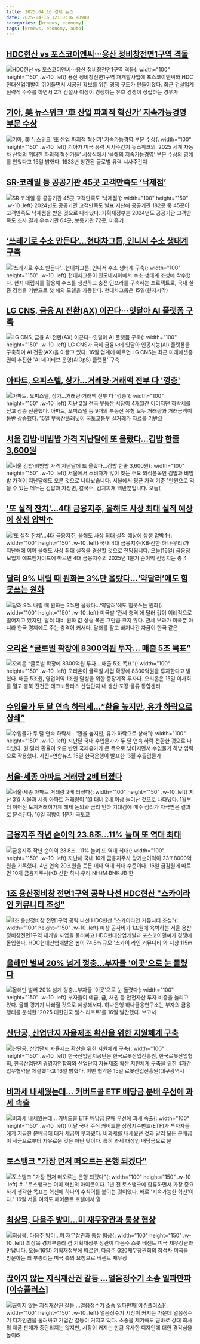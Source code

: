 ```yaml
---
title: 2025.04.16 경제 뉴스
date: 2025-04-16 12:10:16 +0900
categories: [krnews, economy]
tags: [krnews, economy, auto]
---
```

## [HDC현산 vs 포스코이앤씨⋯용산 정비창전면1구역 격돌](https://n.news.naver.com/mnews/article/031/0000924717)

![HDC현산 vs 포스코이앤씨⋯용산 정비창전면1구역 격돌](https://mimgnews.pstatic.net/image/origin/031/2025/04/15/924717.jpg?type=nf220_150){: width="100" height="150" .w-10 .left}
용산 정비창전면1구역 재개발사업에 포스코이앤씨와 HDC현대산업개발이 뛰어들면서 시공권 확보를 위한 경쟁 구도가 만들어졌다. 최근 건설업계 전략적 수주를 하면서 2개 건설사 이상이 경쟁하는 유효 경쟁이 성립하는 경우가

## [기아, 美 뉴스위크 ‘車 산업 파괴적 혁신가’ 지속가능경영 부문 수상](https://n.news.naver.com/mnews/article/009/0005477064)

![기아, 美 뉴스위크 ‘車 산업 파괴적 혁신가’ 지속가능경영 부문 수상](https://mimgnews.pstatic.net/image/origin/009/2025/04/16/5477064.jpg?type=nf220_150){: width="100" height="150" .w-10 .left}
기아가 미국 유력 시사주간지 뉴스위크의 ‘2025 세계 자동차 산업의 위대한 파괴적 혁신가들’ 시상식에서 ‘올해의 지속가능경영’ 부문 수상의 영예를 안았다고 16일 밝혔다. 1933년 창간된 글로벌 유력 시사주간지

## [SR·코레일 등 공공기관 45곳 고객만족도 ‘낙제점’](https://n.news.naver.com/mnews/article/016/0002457535)

![SR·코레일 등 공공기관 45곳 고객만족도 ‘낙제점’](https://mimgnews.pstatic.net/image/origin/016/2025/04/15/2457535.jpg?type=nf220_150){: width="100" height="150" .w-10 .left}
2024년도 공공기관 고객만족도 발표 지난해 공공기관 182곳 중 45곳이 고객만족도 낙제점을 받은 것으로 나타났다. 기획재정부는 2024년도 공공기관 고객만족도 조사 결과 우수기관 64곳, 보통기관 72곳, 미흡기

## [‘쓰레기로 수소 만든다’…현대차그룹, 인니서 수소 생태계 구축](https://n.news.naver.com/mnews/article/119/0002945392)

![‘쓰레기로 수소 만든다’…현대차그룹, 인니서 수소 생태계 구축](https://mimgnews.pstatic.net/image/origin/119/2025/04/15/2945392.jpg?type=nf220_150){: width="100" height="150" .w-10 .left}
현대차그룹이 인도네시아에서 수소 생태계 조성에 착수했다. 현지 매립지를 활용해 수소를 생산하고 충전 인프라를 구축하는 프로젝트로, 국내 실증 경험을 기반으로 첫 해외 모델을 가동한다. 현대차그룹은 15일(현지시각)

## [LG CNS, 금융 AI 전환(AX) 이끈다···잇달아 AI 플랫폼 구축](https://n.news.naver.com/mnews/article/030/0003303841)

![LG CNS, 금융 AI 전환(AX) 이끈다···잇달아 AI 플랫폼 구축](https://mimgnews.pstatic.net/image/origin/030/2025/04/16/3303841.jpg?type=nf220_150){: width="100" height="150" .w-10 .left}
LG CNS가 국네 금융사에 잇달아 인공지능(AI) 플랫폼을 구축히며 AI 전환(AX)을 이끌고 있다. 16일 업계에 따르면 LG CNS는 최근 미래에셋증권이 추진한 'AI 네이티브 운영(AIOpS) 플랫폼' 구축

## [아파트, 오피스텔, 상가...거래량·거래액 전부 다 '껑충'](https://n.news.naver.com/mnews/article/014/0005336142)

![아파트, 오피스텔, 상가...거래량·거래액 전부 다 '껑충'](https://mimgnews.pstatic.net/image/origin/014/2025/04/15/5336142.jpg?type=nf220_150){: width="100" height="150" .w-10 .left}
지난 2월 전국 부동산 시장이 4개월간 이어지던 하락세를 딛고 상승 전환했다. 아파트, 오피스텔 등 9개의 부동산 유형 모두 거래량과 거래금액이 동반 상승했다. 15일 부동산플래닛이 국토교통부 실거래가 자료를 기반으

## [서울 김밥·비빔밥 가격 지난달에 또 올랐다…김밥 한줄 3,600원](https://n.news.naver.com/mnews/article/422/0000731555)

![서울 김밥·비빔밥 가격 지난달에 또 올랐다…김밥 한줄 3,600원](https://mimgnews.pstatic.net/image/origin/422/2025/04/16/731555.jpg?type=nf220_150){: width="100" height="150" .w-10 .left}
서울에서 소비자가 많이 찾는 주요 외식품목인 김밥과 비빔밥 가격이 지난달에도 오른 것으로 나타났습니다. 서울에서 평균 가격 기준 1만원으로 먹을 수 있는 메뉴는 김밥과 자장면, 칼국수, 김치찌개 백반뿐입니다. 오늘(

## ['또 실적 잔치'…4대 금융지주, 올해도 사상 최대 실적 예상에 상생 압박↑](https://n.news.naver.com/mnews/article/422/0000731505)

!['또 실적 잔치'…4대 금융지주, 올해도 사상 최대 실적 예상에 상생 압박↑](https://mimgnews.pstatic.net/image/origin/422/2025/04/16/731505.jpg?type=nf220_150){: width="100" height="150" .w-10 .left}
국내 4대 금융지주(KB·신한·하나·우리)가 지난해에 이어 올해도 사상 최대 실적을 경신할 것으로 전망됩니다. 오늘(16일) 금융정보업체 에프앤가이드에 따르면 4대 금융지주의 2025년 1분기 순이익 전망치는 총 4

## [달러 9% 내릴 때 원화는 3%만 올랐다…‘약달러’에도 힘못쓰는 원화](https://n.news.naver.com/mnews/article/025/0003434318)

![달러 9% 내릴 때 원화는 3%만 올랐다…‘약달러’에도 힘못쓰는 원화](https://mimgnews.pstatic.net/image/origin/025/2025/04/15/3434318.jpg?type=nf220_150){: width="100" height="150" .w-10 .left}
미국발 ‘관세 충격’에 달러 값이 이례적으로 떨어지고 있지만, 달러 대비 원화 값 상승 폭은 그만큼 크지 않다. 관세 부과가 미국뿐 아니라 한국 경제에도 주는 충격이 커서다. 달러를 팔고 빠져나간 자금이 한국 같은

## [오리온 “글로벌 확장에 8300억원 투자… 매출 5조 목표”](https://n.news.naver.com/mnews/article/005/0001770040)

![오리온 “글로벌 확장에 8300억원 투자… 매출 5조 목표”](https://mimgnews.pstatic.net/image/origin/005/2025/04/15/1770040.jpg?type=nf220_150){: width="100" height="150" .w-10 .left}
오리온이 글로벌 사업 확장에 8300억원을 투자한다고 밝혔다. 매출 5조원, 영업이익 1조원 달성을 위한 중장기적 투자다. 오리온은 15일 이사회를 열고 충북 진천군 테크노폴리스 산업단지 내 생산·포장·물류 통합센터

## [수입물가 두 달 연속 하락세…“환율 높지만, 유가 하락으로 상쇄”](https://n.news.naver.com/mnews/article/018/0005988789)

![수입물가 두 달 연속 하락세…“환율 높지만, 유가 하락으로 상쇄”](https://mimgnews.pstatic.net/image/origin/018/2025/04/16/5988789.jpg?type=nf220_150){: width="100" height="150" .w-10 .left}
지난달 국내 수입물가가 두 달 연속 하락 전환한 것으로 나타났다. 원·달러 환율이 오른 반면 국제유가가 큰 폭으로 낮아지면서 수입물가 하방 압력으로 작용했다. 사진=연합뉴스 15일 한국은행이 발표한 ‘3월 수출입물가

## [서울·세종 아파트 거래량 2배 터졌다](https://n.news.naver.com/mnews/article/008/0005181305)

![서울·세종 아파트 거래량 2배 터졌다](https://mimgnews.pstatic.net/image/origin/008/2025/04/16/5181305.jpg?type=nf220_150){: width="100" height="150" .w-10 .left}
지난 3월 서울과 세종 아파트 거래량이 1월 대비 2배 이상 늘어난 것으로 나타났다. 1월부터 이어진 토지거래허가제 해제 논의와 금리 인하 기대감에 매수 심리가 자극받은 결과로 분석된다. 16일 직방이 1분기 국토교

## [금융지주 작년 순이익 23.8조…11% 늘며 또 역대 최대](https://n.news.naver.com/mnews/article/008/0005181056)

![금융지주 작년 순이익 23.8조…11% 늘며 또 역대 최대](https://mimgnews.pstatic.net/image/origin/008/2025/04/16/5181056.jpg?type=nf220_150){: width="100" height="150" .w-10 .left}
지난해 국내 10개 금융지주사 당기순이익이 23조8000억원을 기록했다. 4년 연속 20조원을 웃돈 데다 역대 최대 수준이다. 16일 금감원에 따르면 10개 금융지주사(KB·신한·하나·우리·NH·iM·BNK·JB·한

## [1조 용산정비창 전면1구역 공략 나선 HDC현산 "스카이라인 커뮤니티 조성"](https://n.news.naver.com/mnews/article/015/0005119581)

![1조 용산정비창 전면1구역 공략 나선 HDC현산 "스카이라인 커뮤니티 조성"](https://mimgnews.pstatic.net/image/origin/015/2025/04/15/5119581.jpg?type=nf220_150){: width="100" height="150" .w-10 .left}
예상 공사비가 1조원에 육박하는 서울 용산 정비창전면1구역 재개발 사업을 둘러싸고 HDC현대산업개발과 포스코이앤씨가 경쟁에 돌입한다. HDC현대산업개발은 높이 74.5m 규모 '스카이 라인 커뮤니티'와 지상 115m

## [올해만 벌써 20% 넘게 껑충…부자들 '이곳'으로 눈 돌렸다](https://n.news.naver.com/mnews/article/015/0005119823)

![올해만 벌써 20% 넘게 껑충…부자들 '이곳'으로 눈 돌렸다](https://mimgnews.pstatic.net/image/origin/015/2025/04/16/5119823.jpg?type=nf220_150){: width="100" height="150" .w-10 .left}
부자들이 예금, 금, 채권 등 안전자산 투자 비중을 늘리고 있다. 올해 경기가 나빠질 것으로 예상해서다. 하나은행 하나금융연구소는 부자의 금융행태를 분석한 '2025 대한민국 웰스 리포트'를 16일 발간했다. 보고서

## [산단공, 산업단지 자율제조 확산을 위한 지원체계 구축](https://n.news.naver.com/mnews/article/119/0002945813)

![산단공, 산업단지 자율제조 확산을 위한 지원체계 구축](https://mimgnews.pstatic.net/image/origin/119/2025/04/16/2945813.jpg?type=nf220_150){: width="100" height="150" .w-10 .left}
한국산업단지공단은 한국로봇산업진흥원, 한국로봇산업협회, 한국산업단지경영자연합회와 산업단지 자율제조 확산 지원체계 구축을 위한 4자간 업무협약을 체결했다고 16일 밝혔다. 이번 협약은 15일 로봇산업진흥원(대구광역시

## [비과세 내세웠는데… 커버드콜 ETF 배당금 분배 우선에 과세 속출](https://n.news.naver.com/mnews/article/366/0001069613)

![비과세 내세웠는데… 커버드콜 ETF 배당금 분배 우선에 과세 속출](https://mimgnews.pstatic.net/image/origin/366/2025/04/16/1069613.jpg?type=nf220_150){: width="100" height="150" .w-10 .left}
이달 국내 주식 커버드콜 상장지수펀드(ETF)가 투자자들에게 지급한 분배금에 대거 세금이 부과됐다. 비과세를 내세웠던 것과 달리 모든 분배금이 세금으로부터 자유로운 것은 아닌 탓이다. 특히 과세 대상인 배당금으로 분

## [토스뱅크 "가장 먼저 떠오르는 은행 되겠다"](https://n.news.naver.com/mnews/article/014/0005336699)

![토스뱅크 "가장 먼저 떠오르는 은행 되겠다"](https://mimgnews.pstatic.net/image/origin/014/2025/04/16/5336699.jpg?type=nf220_150){: width="100" height="150" .w-10 .left}
#. "토스뱅크는 이미 혁신의 아이콘이다. 1년 전 토스뱅크에 합류하면서 가장 중요하게 생각한 목표는 혁신에 하나의 수식어를 붙이는 것이었다. 바로 '지속가능한 혁신'이다." 16일 서울 여의도 페어몬트 호텔에서 열

## [최상목, 다음주 방미…미 재무장관과 통상 협상](https://n.news.naver.com/mnews/article/422/0000731531)

![최상목, 다음주 방미…미 재무장관과 통상 협상](https://mimgnews.pstatic.net/image/origin/422/2025/04/16/731531.jpg?type=nf220_150){: width="100" height="150" .w-10 .left}
최상목 경제부총리 겸 기획재정부 장관이 다음주 스콧 베센트 미국 재무장관과 만납니다. 오늘(16일) 기획재정부에 따르면, 다음주 G20재무장관회의 참석차 미국을 방문하는 최 부총리는 미국 측의 요청으로 베센트 재무장

## [끊이지 않는 지식재산권 갈등 …얼음정수기 소송 일파만파[이슈플러스]](https://n.news.naver.com/mnews/article/030/0003303652)

![끊이지 않는 지식재산권 갈등 …얼음정수기 소송 일파만파[이슈플러스]](https://mimgnews.pstatic.net/image/origin/030/2025/04/15/3303652.jpg?type=nf220_150){: width="100" height="150" .w-10 .left}
얼음정수기 시장이 커지는 가운데 얼음정수기 디자인권을 둘러싸고 기업간 갈등이 커지고 있다. 소송을 제기해도 곧바로 상대 회사의 제품 판매가 중단되지는 않지만, 시장이 커지는 만큼 유사한 디자인에 대한 경각심을 높이려

